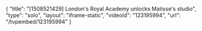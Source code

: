 {
    "title": "[1508521429] London's Royal Academy unlocks Matisse's studio",
    "type": "solo",
    "layout": "iframe-static",
    "videoId": "123195994",
    "url": "\/tvpembed\/123195994"
}